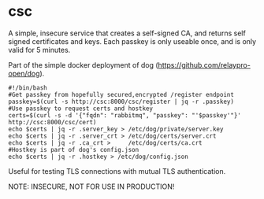 # csc

A simple, insecure service that creates a self-signed CA, and returns self signed certificates
and keys.  Each passkey is only useable once, and is only valid for 5 minutes.

Part of the simple docker deployment of dog (https://github.com/relaypro-open/dog).

```
#!/bin/bash
#Get passkey from hopefully secured,encrypted /register endpoint
passkey=$(curl -s http://csc:8000/csc/register | jq -r .passkey)
#Use passkey to request certs and hostkey
certs=$(curl -s -d '{"fqdn": "rabbitmq", "passkey": "'$passkey'"}' http://csc:8000/csc/cert)
echo $certs | jq -r .server_key > /etc/dog/private/server.key
echo $certs | jq -r .server_crt > /etc/dog/certs/server.crt
echo $certs | jq -r .ca_crt >     /etc/dog/certs/ca.crt
#Hostkey is part of dog's config.json
echo $certs | jq -r .hostkey > /etc/dog/config.json
```

Useful for testing TLS connections with mutual TLS authentication.

NOTE: INSECURE, NOT FOR USE IN PRODUCTION!
